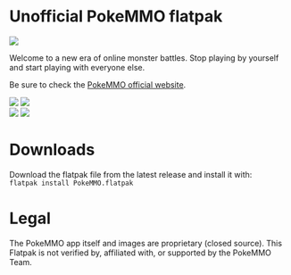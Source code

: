 # Unofficial PokeMMO flatpak

<img src="https://pokemmo.com/build/images/pokemmo.cf970ad3.png">

Welcome to a new era of online monster battles.
Stop playing by yourself and start playing with everyone else.


Be sure to check the [PokeMMO official website](https://pokemmo.com).

<img src="https://pokemmo.com/build/images/screenshot/c-t.d7d3e35d.jpg">
<img src="https://pokemmo.com/build/images/screenshot/b-t.45f3af02.jpg"></br>
<img src="https://pokemmo.com/build/images/screenshot/d-t.8707f587.png">
<img src="https://pokemmo.com/build/images/screenshot/e-t.e912995b.png">

# Downloads
Download the flatpak file from the latest release and install it with:</br>
```flatpak install PokeMMO.flatpak```

# Legal

The PokeMMO app itself and images are proprietary (closed source).
This Flatpak is not verified by, affiliated with, or supported by the PokeMMO Team.
